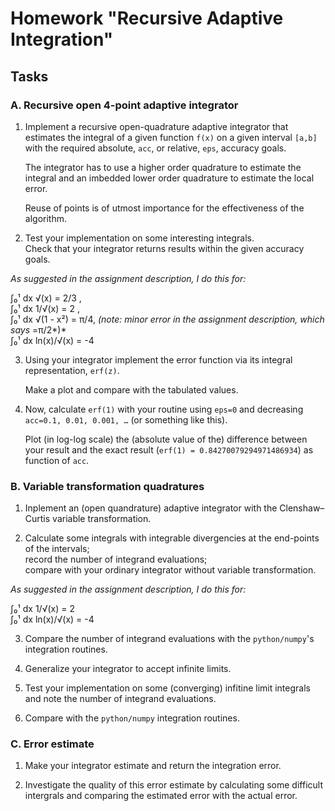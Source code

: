 # Homework "Recursive Adaptive Integration"

## Tasks

### A. Recursive open 4-point adaptive integrator

1. Implement a recursive open-quadrature adaptive integrator that estimates the integral of a given function `f(x)` on a given interval `[a,b]` with the required absolute, `acc`, or relative, `eps`, accuracy goals.

   The integrator has to use a higher order quadrature to estimate the integral and an imbedded lower order quadrature to estimate the local error.

   Reuse of points is of utmost importance for the effectiveness of the algorithm.

2. Test your implementation on some interesting integrals.  
   Check that your integrator returns results within the given accuracy goals.

*As suggested in the assignment description, I do this for:*

∫₀¹ dx √(x) = 2/3 ,  
∫₀¹ dx 1/√(x) = 2 ,   
∫₀¹ dx √(1 - x²) = π/4, *(note: minor error in the assignment description, which says* =π/2*)*  
∫₀¹ dx ln(x)/√(x) = -4  

3. Using your integrator implement the error function via its integral representation, `erf(z)`.  

   Make a plot and compare with the tabulated values.

4. Now, calculate `erf(1)` with your routine using `eps=0` and decreasing `acc=0.1, 0.01, 0.001, …`  (or something like this).  
   
   Plot (in log-log scale) the (absolute value of the) difference between your result and the exact result (`erf(1) = 0.84270079294971486934`) as function of `acc`.  

### B. Variable transformation quadratures

1.  Inplement an (open quandrature) adaptive integrator with the Clenshaw–Curtis variable transformation.

2. Calculate some integrals with integrable divergencies at the end-points of the intervals;   
   record the number of integrand evaluations;  
   compare with your ordinary integrator without variable transformation.  

*As suggested in the assignment description, I do this for:*  

∫₀¹ dx 1/√(x) = 2  
∫₀¹ dx ln(x)/√(x) = -4  

3. Compare the number of integrand evaluations with the `python/numpy`'s integration routines.

4. Generalize your integrator to accept infinite limits. 

5. Test your implementation on some (converging) infitine limit integrals and note the number of integrand evaluations.

6. Compare with the `python/numpy` integration routines.

### C. Error estimate

1. Make your integrator estimate and return the integration error.

2. Investigate the quality of this error estimate by calculating some difficult intergrals and comparing the estimated error with the actual error.
